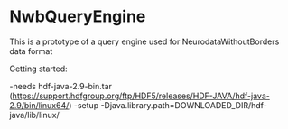 # NwbQueryEngine
This is a prototype of a query engine used for NeurodataWithoutBorders data format

Getting started:

-needs hdf-java-2.9-bin.tar (https://support.hdfgroup.org/ftp/HDF5/releases/HDF-JAVA/hdf-java-2.9/bin/linux64/)
-setup -Djava.library.path=DOWNLOADED_DIR/hdf-java/lib/linux/
